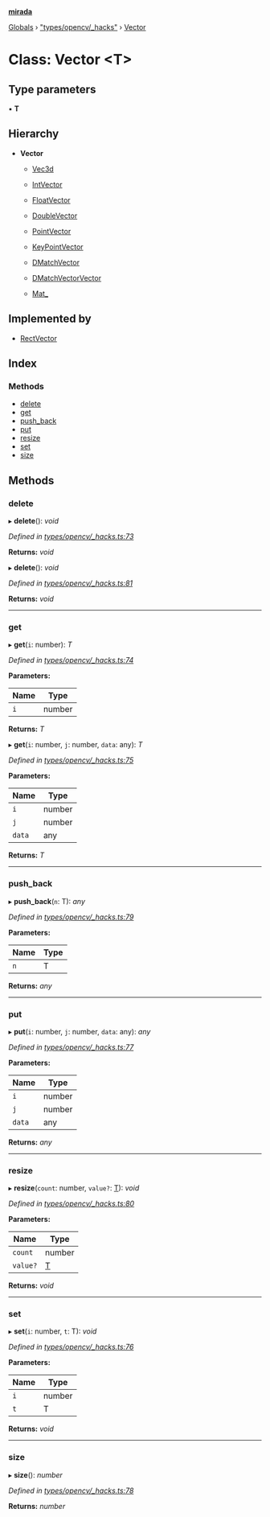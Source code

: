 **[mirada](../README.md)**

[Globals](../README.md) › ["types/opencv/_hacks"](../modules/_types_opencv__hacks_.md) › [Vector](_types_opencv__hacks_.vector.md)

# Class: Vector <**T**>

## Type parameters

▪ **T**

## Hierarchy

* **Vector**

  * [Vec3d](_types_opencv__hacks_.vec3d.md)

  * [IntVector](_types_opencv__hacks_.intvector.md)

  * [FloatVector](_types_opencv__hacks_.floatvector.md)

  * [DoubleVector](_types_opencv__hacks_.doublevector.md)

  * [PointVector](_types_opencv__hacks_.pointvector.md)

  * [KeyPointVector](_types_opencv__hacks_.keypointvector.md)

  * [DMatchVector](_types_opencv__hacks_.dmatchvector.md)

  * [DMatchVectorVector](_types_opencv__hacks_.dmatchvectorvector.md)

  * [Mat_](_types_opencv__hacks_.mat_.md)

## Implemented by

* [RectVector](_types_opencv__hacks_.rectvector.md)

## Index

### Methods

* [delete](_types_opencv__hacks_.vector.md#delete)
* [get](_types_opencv__hacks_.vector.md#get)
* [push_back](_types_opencv__hacks_.vector.md#push_back)
* [put](_types_opencv__hacks_.vector.md#put)
* [resize](_types_opencv__hacks_.vector.md#resize)
* [set](_types_opencv__hacks_.vector.md#set)
* [size](_types_opencv__hacks_.vector.md#size)

## Methods

###  delete

▸ **delete**(): *void*

*Defined in [types/opencv/_hacks.ts:73](https://github.com/cancerberoSgx/mirada/blob/eecc091/mirada/src/types/opencv/_hacks.ts#L73)*

**Returns:** *void*

▸ **delete**(): *void*

*Defined in [types/opencv/_hacks.ts:81](https://github.com/cancerberoSgx/mirada/blob/eecc091/mirada/src/types/opencv/_hacks.ts#L81)*

**Returns:** *void*

___

###  get

▸ **get**(`i`: number): *T*

*Defined in [types/opencv/_hacks.ts:74](https://github.com/cancerberoSgx/mirada/blob/eecc091/mirada/src/types/opencv/_hacks.ts#L74)*

**Parameters:**

Name | Type |
------ | ------ |
`i` | number |

**Returns:** *T*

▸ **get**(`i`: number, `j`: number, `data`: any): *T*

*Defined in [types/opencv/_hacks.ts:75](https://github.com/cancerberoSgx/mirada/blob/eecc091/mirada/src/types/opencv/_hacks.ts#L75)*

**Parameters:**

Name | Type |
------ | ------ |
`i` | number |
`j` | number |
`data` | any |

**Returns:** *T*

___

###  push_back

▸ **push_back**(`n`: T): *any*

*Defined in [types/opencv/_hacks.ts:79](https://github.com/cancerberoSgx/mirada/blob/eecc091/mirada/src/types/opencv/_hacks.ts#L79)*

**Parameters:**

Name | Type |
------ | ------ |
`n` | T |

**Returns:** *any*

___

###  put

▸ **put**(`i`: number, `j`: number, `data`: any): *any*

*Defined in [types/opencv/_hacks.ts:77](https://github.com/cancerberoSgx/mirada/blob/eecc091/mirada/src/types/opencv/_hacks.ts#L77)*

**Parameters:**

Name | Type |
------ | ------ |
`i` | number |
`j` | number |
`data` | any |

**Returns:** *any*

___

###  resize

▸ **resize**(`count`: number, `value?`: [T]()): *void*

*Defined in [types/opencv/_hacks.ts:80](https://github.com/cancerberoSgx/mirada/blob/eecc091/mirada/src/types/opencv/_hacks.ts#L80)*

**Parameters:**

Name | Type |
------ | ------ |
`count` | number |
`value?` | [T]() |

**Returns:** *void*

___

###  set

▸ **set**(`i`: number, `t`: T): *void*

*Defined in [types/opencv/_hacks.ts:76](https://github.com/cancerberoSgx/mirada/blob/eecc091/mirada/src/types/opencv/_hacks.ts#L76)*

**Parameters:**

Name | Type |
------ | ------ |
`i` | number |
`t` | T |

**Returns:** *void*

___

###  size

▸ **size**(): *number*

*Defined in [types/opencv/_hacks.ts:78](https://github.com/cancerberoSgx/mirada/blob/eecc091/mirada/src/types/opencv/_hacks.ts#L78)*

**Returns:** *number*
